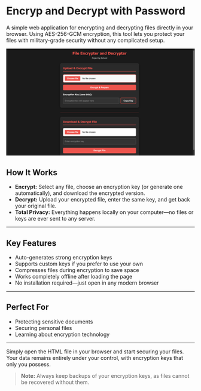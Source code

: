 # Encryp and Decrypt with Password
A simple web application for encrypting and decrypting files directly in your browser. Using AES-256-GCM encryption, this tool lets you protect your files with military-grade security without any complicated setup.


![image alt](https://github.com/Richardpandey/Encryp-and-Decrypt/blob/918f0e4fb555eabcc32f7f1506ea24f4ad988476/Screenshot.png)

## How It Works

- **Encrypt:** Select any file, choose an encryption key (or generate one automatically), and download the encrypted version.
- **Decrypt:** Upload your encrypted file, enter the same key, and get back your original file.
- **Total Privacy:** Everything happens locally on your computer—no files or keys are ever sent to any server.

---

## Key Features

- Auto-generates strong encryption keys
- Supports custom keys if you prefer to use your own
- Compresses files during encryption to save space
- Works completely offline after loading the page
- No installation required—just open in any modern browser

---

## Perfect For

- Protecting sensitive documents
- Securing personal files
- Learning about encryption technology

---

Simply open the HTML file in your browser and start securing your files. Your data remains entirely under your control, with encryption keys that only you possess.

> **Note:** Always keep backups of your encryption keys, as files cannot be recovered without them.
